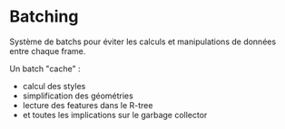 <!SLIDE>

# Batching

Système de batchs pour éviter les calculs et manipulations de données entre
chaque frame.

Un batch "cache" :

* calcul des styles
* simplification des géométries
* lecture des features dans le R-tree
* et toutes les implications sur le garbage collector
